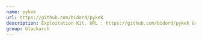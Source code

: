 ```yaml
---
name: pykek
url: https://github.com/bidord/pykek
description: Exploitation Kit. URL : https://github.com/bidord/pykek Groups : blackarch blackarch-exploitation
group: blackarch
---
```

